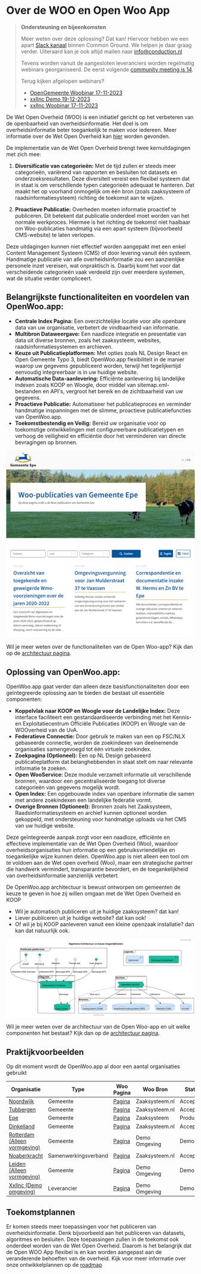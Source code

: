 # Over de WOO en Open Woo App

> **Ondersteuning en bijeenkomsten**
>
> Meer weten over deze oplossing? Dat kan! Hiervoor hebben we een apart [Slack kanaal](https://samenorganiseren.slack.com/archives/C067Q3UE9F0) binnen Common Ground. We helpen je daar graag verder. Uiteraard kan je ook altijd mailen naar [info@conduction.nl](mailto:info@conduction.nl)
>
> Tevens worden vanuit de aangesloten leveranciers worden regelmatig webinars georganiseerd. De eerst volgende [community meeting is 14](https://www.linkedin.com/events/openwoo-appcommunitymeeting7161351960980320256/comments/). 
>
> Terug kijken afgelopen webinars?
>
> - [OpenGemeente Woobinar 17-11-2023](https://vimeo.com/909134953)
> - [xxllnc Demo 19-12-2023](https://www.youtube.com/watch?v=_FGpUYH1yd0)
> - [xxllnc Woobinar 17-11-2023](https://www.youtube.com/watch?v=NCnLDEoPh5A)

De Wet Open Overheid (WOO) is een initiatief gericht op het verbeteren van de openbaarheid van overheidsinformatie. Het doel is om overheidsinformatie beter toegankelijk te maken voor iedereen. Meer informatie over de Wet Open Overheid kan [hier](https://www.open-overheid.nl/themas/wet-open-overheid/) worden gevonden.

De implementatie van de Wet Open Overheid brengt twee kernuitdagingen met zich mee:

1. **Diversificatie van categorieën:**
   Met de tijd zullen er steeds meer categorieën, variërend van rapporten en besluiten tot datasets en onderzoeksresultaten. Deze diversiteit vereist een flexibel systeem dat in staat is om verschillende typen categorieën adequaat te hanteren. Dat maakt het op voorhand onmogelijk om één bron (zoals zaaksysteem of raadsinformatiesysteem) richting de toekomst aan te wijzen.

2. **Proactieve Publicatie:**
   Overheden moeten informatie proactief te publiceren. Dit betekent dat publicatie onderdeel moet worden van het normale werkproces. Hiermee is het richting de toekomst niet haalbaar om Woo-publicaties handmatig via een apart systeem (bijvoorbeeld CMS-website) te laten verlopen.

Deze uitdagingen kunnen niet effectief worden aangepakt met een enkel Content Management Systeem (CMS) of door levering vanuit één systeem. Handmatige publicatie van alle overheidsinformatie zou een aanzienlijke personele inzet vereisen, wat onpraktisch is. Daarbij komt het voor dat verscheidende categorieën vaak verdeeld zijn over meerdere systemen, wat de situatie verder compliceert.

## Belangrijkste functionaliteiten en voordelen van OpenWoo.app:
- **Centrale Index Pagina:** Een overzichtelijke locatie voor alle openbare data van uw organisatie, verbetert de vindbaarheid van informatie.
- **Multibron Dataweergave:** Een naadloze integratie en presentatie van data uit diverse bronnen, zoals het zaaksysteem, websites, raadsinformatiesystemen en archieven.
- **Keuze uit Publicatieplatformen:** Met opties zoals NL Design React en Open Gemeente Typo 3, biedt OpenWoo.app flexibiliteit in de manier waarop uw gegevens gepubliceerd worden, terwijl het tegelijkertijd eenvoudig integreerbaar is in uw huidige website.
- **Automatische Data-aanlevering:** Efficiënte aanlevering bij landelijke indexen zoals KOOP en Woogle, door middel van sitemap.xml-bestanden en API's, vergroot het bereik en de zichtbaarheid van uw gegevens.
- **Proactieve Publicatie:** Automatiseer het publicatieproces en verminder handmatige inspanningen met de slimme, proactieve publicatiefuncties van OpenWoo.app.
- **Toekomstbestendig en Veilig:** Bereid uw organisatie voor op toekomstige ontwikkelingen met configureerbare publicatietypen en verhoog de veiligheid en efficiëntie door het verminderen van directe bevragingen op bronnen. 

![epe.png](https://raw.githubusercontent.com/ConductionNL/woo-website-template/main/docs/epe.png "Woo Website van de Gemeente Epe")

Wil je meer weten over de functionaliteiten van de Open Woo-app? Kijk dan op de [architectuur pagina](/docs/product/Features.md).

## Oplossing van OpenWoo.app:

OpenWoo.app gaat verder dan alleen deze basisfunctionaliteiten door een geïntegreerde oplossing aan te bieden die bestaat uit essentiële componenten:

- **Koppelvlak naar KOOP en Woogle voor de Landelijke Index:** Deze interface faciliteert een gestandaardiseerde verbinding met het Kennis- en Exploitatiecentrum Officiële Publicaties (KOOP) en Woogle van de WOOverheid van de UvA.
- **Federatieve Connectie:** Door gebruik te maken van een op FSC/NLX gebaseerde connectie, worden de zoekindexen van deelnemende organisaties samengevoegd tot één virtuele zoekindex.
- **Zoekpagina (Optioneel):** Een op NL Design gebaseerd publicatieplatform dat belanghebbenden in staat stelt om naar relevante informatie te zoeken.
- **Open WooService:** Deze module verzamelt informatie uit verschillende bronnen, waardoor een gecentraliseerde toegang tot diverse categorieën van gegevens mogelijk wordt.
- **Open Index:** Een opgebouwde index van openbare informatie die samen met andere zoekindexen een landelijke federatie vormt.
- **Overige Bronnen (Optioneel):** Bronnen zoals het Zaaksysteem, Raadsinformatiesysteem en archief kunnen optioneel worden gekoppeld, met ondersteuning voor handmatige uploads via het CMS van uw huidige website. 


Deze geïntegreerde aanpak zorgt voor een naadloze, efficiënte en effectieve implementatie van de Wet Open Overheid (Woo), waardoor overheidsorganisaties hun informatie op een gebruiksvriendelijke en toegankelijke wijze kunnen delen. OpenWoo.app is niet alleen een tool om te voldoen aan de Wet open overheid (Woo), maar een strategische partner die handwerk vermindert, transparantie bevordert, en de toegankelijkheid van overheidsinformatie aanzienlijk verbetert.

De OpenWoo.app architectuur is bewust ontworpen om gemeenten de keuze te geven in hoe zij willen omgaan met de Wet Open Overheid en KOOP
- Wil je automatisch publiceren uit je huidige zaaksysteem? dat kan!
- Liever publiceren uit je huidige website? dat kan ook!
- Of wil je bij KOOP aanleveren vanuit een kleine openzaak installatie? dan kan dat natuurlijk ook.

![Website Architectuur](https://raw.githubusercontent.com/ConductionNL/woo-website-template/main/docs/components.svg "Website Architectuur")

Wil je meer weten over de architectuur van de Open Woo-app en uit welke componenten het bestaat? Kijk dan op de [architectuur pagina](/docs/techniek/Architectuur.md).

## Praktijkvoorbeelden

Op dit moment wordt de OpenWoo.app al door een aantal organisaties gebruikt

| Organisatie | Type | Woo Pagina | Woo Bron | Status |
|-------------|------|------------|--------------|--------|
| [Noordwijk](https://www.noordwijk.nl/) | Gemeente |  [Pagina](https://conductionnl.github.io/woo-website-noordwijk/) | Zaaksysteem.nl  | Acceptatie |
| [Tubbergen](https://www.tubbergen.nl/) | Gemeente |[Pagina](https://conductionnl.github.io/woo-website-tubbergen/) | Zaaksysteem.nl  | Acceptatie |
| [Epe](https://www.epe.nl/) | Gemeente |[Pagina](https://open.epe.nl/) | Zaaksysteem | Productie  |
| [Dinkelland](https://www.dinkelland.nl/) | Gemeente |[Pagina](https://conductionnl.github.io/woo-website-dinkelland/) | Zaaksysteem.nl | Acceptatie |
| [Rotterdam (Alleen vormgeving)](https://www.rotterdam.nl/) | Gemeente |[Pagina](https://conductionnl.github.io/woo-website-rotterdam/) | Demo Omgeving                   | Demo       |
| [Noaberkracht](https://www.dinkelland.nl/noaberkracht-dinkelland-tubbergen) | Samenwerkingsverband | [Pagina](https://conductionnl.github.io/woo-website-noaberkracht/) | Zaaksysteem.nl | Acceptatie |
| [Leiden (Alleen vormgeving)](https://gemeente.leiden.nl/) | Gemeente | [Pagina](https://conductionnl.github.io/woo-website-leiden/) | Demo Omgeving           | Demo       |
| [Xxllnc (Demo omgeving)](https://xxllnc.nl/) | Leverancier | [Pagina](https://conductionnl.github.io/woo-website-xxllnc/) | Demo Omgeving           | Demo       |

## Toekomstplannen

Er komen steeds meer toepassingen voor het publiceren van overheidsinformatie. Denk bijvoorbeeld aan het publiceren van datasets, algoritmes en besluiten. Deze toepassingen zullen in de toekomst ook onderdeel worden van de Wet Open Overheid. Daarom is het belangrijk dat de Open WOO App flexibel is en kan worden aangepast aan de veranderende behoeften van de overheid. Kijk voor meer informatie over onze ontwikkelplannen op de [roadmap](/docs/product/Roadmap.md)
